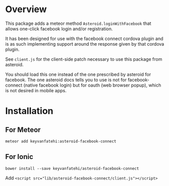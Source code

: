 # Overview

This package adds a meteor method `Asteroid.loginWithFacebook` that allows one-click facebook login and/or registration.

It has been designed for use with the facebook connect cordova plugin and is as such implementing support around the response given by that cordova plugin.

See `client.js` for the client-side patch necessary to use this package from asteroid.

You should load this one instead of the one prescribed by asteroid for facebook. The one asteroid docs tells you to use is not for facebook-connect (native facebook login) but for oauth (web browser popup), which is not desired in mobile apps.

# Installation

## For Meteor

`meteor add keyvanfatehi:asteroid-facebook-connect`

## For Ionic

`bower install --save keyvanfatehi/asteroid-facebook-connect`

Add `<script src="lib/asteroid-facebook-connect/client.js"></script>`
